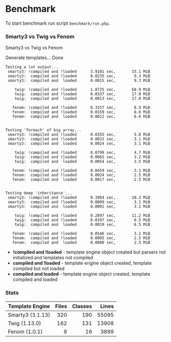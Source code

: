 Benchmark
=========

To start benchmark run script `benchmark/run.php`.

### Smarty3 vs Twig vs Fenom

Smarty3 vs Twig vs Fenom

Generate templates... Done

    Testing a lot output...
     smarty3: !compiled and !loaded      3.9101 sec,       15.1 MiB
     smarty3:  compiled and !loaded      0.0235 sec,        9.3 MiB
     smarty3:  compiled and  loaded      0.0015 sec,        9.3 MiB
    
        twig: !compiled and !loaded      1.8725 sec,       68.9 MiB
        twig:  compiled and !loaded      0.0337 sec,       17.0 MiB
        twig:  compiled and  loaded      0.0013 sec,       17.0 MiB
    
       fenom: !compiled and !loaded      0.3157 sec,        8.9 MiB
       fenom:  compiled and !loaded      0.0159 sec,        6.6 MiB
       fenom:  compiled and  loaded      0.0012 sec,        6.6 MiB
    
    
    Testing 'foreach' of big array...
     smarty3: !compiled and !loaded      0.0355 sec,        5.8 MiB
     smarty3:  compiled and !loaded      0.0032 sec,        3.1 MiB
     smarty3:  compiled and  loaded      0.0024 sec,        3.1 MiB
    
        twig: !compiled and !loaded      0.0799 sec,        4.7 MiB
        twig:  compiled and !loaded      0.0065 sec,        3.2 MiB
        twig:  compiled and  loaded      0.0054 sec,        3.5 MiB
    
       fenom: !compiled and !loaded      0.0459 sec,        3.1 MiB
       fenom:  compiled and !loaded      0.0024 sec,        2.5 MiB
       fenom:  compiled and  loaded      0.0017 sec,        2.5 MiB
    
    
    Testing deep 'inheritance'...
     smarty3: !compiled and !loaded      0.3984 sec,       10.2 MiB
     smarty3:  compiled and !loaded      0.0009 sec,        3.1 MiB
     smarty3:  compiled and  loaded      0.0001 sec,        3.1 MiB
    
        twig: !compiled and !loaded      0.2897 sec,       11.2 MiB
        twig:  compiled and !loaded      0.0197 sec,        6.5 MiB
        twig:  compiled and  loaded      0.0019 sec,        6.5 MiB
    
       fenom: !compiled and !loaded      0.0546 sec,        3.2 MiB
       fenom:  compiled and !loaded      0.0005 sec,        2.5 MiB
       fenom:  compiled and  loaded      0.0000 sec,        2.5 MiB

* **!compiled and !loaded** - template engine object created but parsers not initialized and templates not compiled
* **compiled and !loaded** - template engine object created, template compiled but not loaded
* **compiled and  loaded** - template engine object created, template compiled and loaded

### Stats

| Template Engine | Files  | Classes  |  Lines |
| --------------- | ------:| --------:| ------:|
| Smarty3 (3.1.13)|    320 |      190 |  55095 |
| Twig (1.13.0)   |    162 |      131 |  13908 |
| Fenom (1.0.1)   |      9 |       16 |   3899 |
